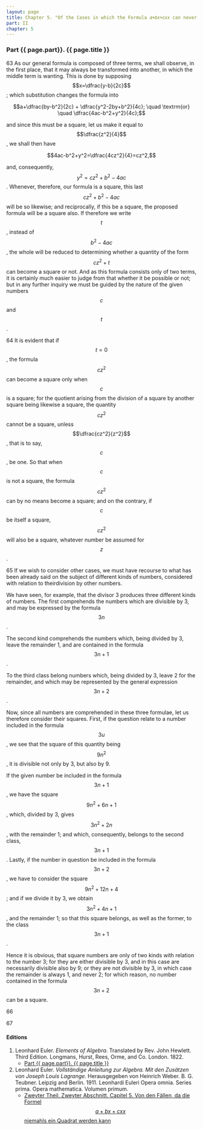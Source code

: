 ```yaml
---
layout: page
title: Chapter 5. "Of the Cases in which the Formula 𝑎+𝑏𝑥+𝑐𝑥𝑥 can never become a Square."
part: II
chapter: 5
---
```


### Part {{ page.part}}. {{ page.title }}

<span class="art">63</span> As our general formula is composed of three terms,
we shall observe, in the first place, that it may always be
transformed into another, in which the middle term is wanting.
This is done by supposing $$x=\dfrac{y-b}{2c}$$;
which substitution changes the formula into

$$a+\dfrac{by-b^2}{2c} + \dfrac{y^2-2by+b^2}{4c};
\quad \textrm{or} \quad \dfrac{4ac-b^2+y^2}{4c};$$

and since this must be a square, let us make it equal to $$\dfrac{z^2}{4}$$, we shall
then have

$$4ac-b^2+y^2=\dfrac{4cz^2}{4}=cz^2,$$

and, consequently, $$y^2 = cz^2 + b^2 - 4ac$$. Whenever, therefore, our formula
is a square, this last $$cz^2+b^2-4ac$$ will be so likewise;
and reciprocally, if this be a square, the proposed formula will be a square also.
If therefore we write $$t$$, instead of $$b^2-4ac$$, the whole will be reduced
to determining whether a quantity of the form $$cz^2+t$$ can become a square or not.
And as this formula consists only of two terms, it is certainly much
easier to judge from that whether it be possible or not; but in
any further inquiry we must be guided by the nature of the given numbers
$$c$$ and $$t$$.

<span class="art">64</span> It is evident that if $$t = 0$$, the formula $$cz^2$$ can become
a square only when $$c$$ is a square; for the quotient arising
from the division of a square by another square being likewise a square,
the quantity $$cz^2$$ cannot be a square, unless $$\dfrac{cz^2}{z^2}$$, that is to say,
$$c$$, be one. So that when $$c$$ is not a square,
the formula $$cz^2$$ can by no means become a square; and on the
contrary, if $$c$$ be itself a square, $$cz^2$$ will also be a square,
whatever number be assumed for $$z$$.

<span class="art">65</span> If we wish to consider other cases, we must have recourse to what has been already said on the subject of different kinds of numbers, considered with relation to theirdivision by other numbers.

We have seen, for example, that the divisor 3 produces
three different kinds of numbers. The first comprehends
the numbers which are divisible by 3, and may be expressed
by the formula $$3n$$.

The second kind comprehends the numbers which, being
divided by 3, leave the remainder 1, and are contained in
the formula $$3n+1$$.

To the third class belong numbers which, being divided
by 3, leave 2 for the remainder, and which may be represented
by the general expression $$3n+2$$.

Now, since all numbers are comprehended in these three
formulae, let us therefore consider their squares. First, if
the question relate to a number included in the formula $$3u$$,
we see that the square of this quantity being $$9n^2$$, it is divisible
not only by 3, but also by 9.

If the given number be included in the formula $$3n+1$$,
we have the square $$9n^2+6n+1$$, which, divided by 3, gives
$$3n^2+2n$$, with the remainder 1; and which, consequently, belongs to
the second class, $$3n+1$$. Lastly, if the number in question be included
in the formula $$3n+2$$,
we have to consider the square $$9n^2+12n+4$$; and if we divide it by 3,
we obtain $$3n^2+4n+1$$, and the remainder 1; so that this square belongs,
as well as the former, to the class $$3n+1$$.

Hence it is obvious, that square numbers are only of two
kinds with relation to the number 3; for they are either
divisible by 3, and in this case are necessarily divisible also
by 9; or they are not divisible by 3, in which case the remainder is always 1,
and never 2; for which reason, no
number contained in the formula $$3n+2$$ can be a square.

<span class="art">66</span>





<span class="art">67</span>

#### Editions

1. Leonhard Euler. *Elements of Algebra*. Translated by Rev. John Hewlett. Third Edition. Longmans, Hurst, Rees, Orme, and Co. London. 1822.
    - [Part {{ page.part}}. {{ page.title }}](/assets/euler/en/pt-II-5.pdf)
2. Leonhard Euler. *Vollständige Anleitung zur Algebra. Mit den Zusätzen von Joseph Louis Lagrange.* Herausgegeben von Heinrich Weber. B. G. Teubner. Leipzig and Berlin. 1911. Leonhardi Euleri Opera omnia. Series prima. Opera mathematica. Volumen primum.
    - [Zweyter Theil. Zweyter Abschnitt. Capitel 5. Von den Fällen, da die Formel $$a+bx+cxx$$ niemahls ein Quadrat werden kann](/assets/euler/de/II-II-5.pdf)